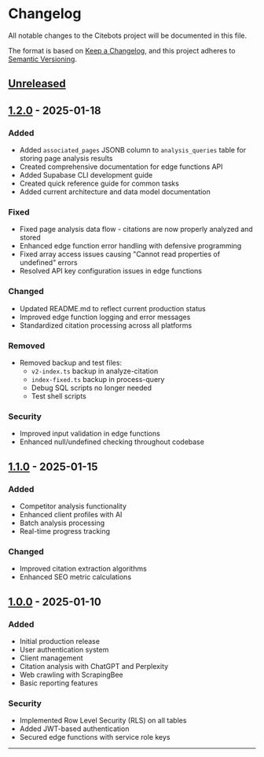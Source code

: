 # Changelog

All notable changes to the Citebots project will be documented in this file.

The format is based on [Keep a Changelog](https://keepachangelog.com/en/1.0.0/),
and this project adheres to [Semantic Versioning](https://semver.org/spec/v2.0.0.html).

## [Unreleased]

## [1.2.0] - 2025-01-18

### Added
- Added `associated_pages` JSONB column to `analysis_queries` table for storing page analysis results
- Created comprehensive documentation for edge functions API
- Added Supabase CLI development guide
- Created quick reference guide for common tasks
- Added current architecture and data model documentation

### Fixed
- Fixed page analysis data flow - citations are now properly analyzed and stored
- Enhanced edge function error handling with defensive programming
- Fixed array access issues causing "Cannot read properties of undefined" errors
- Resolved API key configuration issues in edge functions

### Changed
- Updated README.md to reflect current production status
- Improved edge function logging and error messages
- Standardized citation processing across all platforms

### Removed
- Removed backup and test files:
  - `v2-index.ts` backup in analyze-citation
  - `index-fixed.ts` backup in process-query
  - Debug SQL scripts no longer needed
  - Test shell scripts

### Security
- Improved input validation in edge functions
- Enhanced null/undefined checking throughout codebase

## [1.1.0] - 2025-01-15

### Added
- Competitor analysis functionality
- Enhanced client profiles with AI
- Batch analysis processing
- Real-time progress tracking

### Changed
- Improved citation extraction algorithms
- Enhanced SEO metric calculations

## [1.0.0] - 2025-01-10

### Added
- Initial production release
- User authentication system
- Client management
- Citation analysis with ChatGPT and Perplexity
- Web crawling with ScrapingBee
- Basic reporting features

### Security
- Implemented Row Level Security (RLS) on all tables
- Added JWT-based authentication
- Secured edge functions with service role keys

---

[Unreleased]: https://github.com/[your-repo]/kb-citebots/compare/v1.2.0...HEAD
[1.2.0]: https://github.com/[your-repo]/kb-citebots/compare/v1.1.0...v1.2.0
[1.1.0]: https://github.com/[your-repo]/kb-citebots/compare/v1.0.0...v1.1.0
[1.0.0]: https://github.com/[your-repo]/kb-citebots/releases/tag/v1.0.0